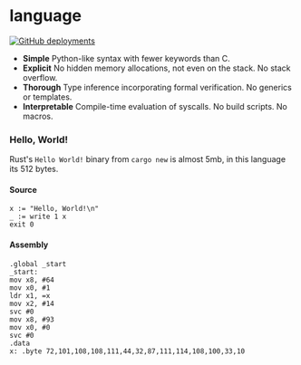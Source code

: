 # language

[![GitHub deployments](https://img.shields.io/github/deployments/jonathanwoollett-light/language/github-pages?label=website)](https://jonathanwoollett-light.github.io/language/)

- **Simple**
  Python-like syntax with fewer keywords than C.
- **Explicit**
  No hidden memory allocations, not even on the stack. No stack overflow.
- **Thorough**
  Type inference incorporating formal verification. No generics or templates.
- **Interpretable**
  Compile-time evaluation of syscalls. No build scripts. No macros.



### Hello, World!

Rust's `Hello World!` binary from `cargo new` is almost 5mb, in this language its 512 bytes.

#### Source

```
x := "Hello, World!\n"
_ := write 1 x
exit 0
```

#### Assembly

```
.global _start
_start:
mov x8, #64
mov x0, #1
ldr x1, =x
mov x2, #14
svc #0
mov x8, #93
mov x0, #0
svc #0
.data
x: .byte 72,101,108,108,111,44,32,87,111,114,108,100,33,10
```
